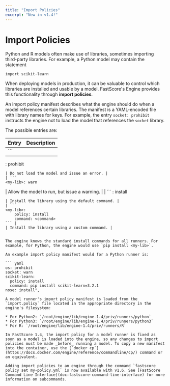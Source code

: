 ```yaml
---
title: "Import Policies"
excerpt: "New in v1.4!"
---
```

# Import Policies

Python and R models often make use of libraries, sometimes importing third-party libraries. For example, a Python model may contain the statement 
```
import scikit-learn
```

When deploying models in production, it can be valuable to control which libraries are installed and usable by a model. FastScore's Engine provides this functionality through **import policies**.

An import policy manifest describes what the engine should do when a model references certain libraries. The manifest is a YAML-encoded file with library names for keys. For example, the entry `socket: prohibit` instructs the engine not to load the model that references the `socket` library. 

The possible entries are:

| Entry | Description |
| --- | --- |
| ```
<my-lib>: prohibit
``` 
| Do not load the model and issue an error. |
| ```
<my-lib>: warn
``` 
| Allow the model to run, but issue a warning. |
| ```
<my-lib>: install
``` |
| Install the library using the default command. |
| ```
<my-lib>:
    policy: install
    command: <command>
``` |
| Install the library using a custom command. |


The engine knows the standard install commands for all runners. For example, for Python, the engine would use `pip install <my-lib>`. 

An example import policy manifest would for a Python runner is:

``` yaml
os: prohibit
socket: warn
scikit-learn:
  policy: install
  command: pip install scikit-learn=3.2.1
nose: install",

A model runner's import policy manifest is loaded from the `import.policy` file located in the appropriate directory in the engine's filesystem:

* For Python2: `/root/engine/lib/engine-1.4/priv/runners/python`
* For Python3: `/root/engine/lib/engine-1.4/priv/runners/python3`
* For R: `/root/engine/lib/engine-1.4/priv/runners/R`

In FastScore 1.4, the import policy for a model runner is fixed as soon as a model is loaded into the engine, so any changes to import policies must be made _before_ running a model. To copy a new manifest into the container, use the [`docker cp`](https://docs.docker.com/engine/reference/commandline/cp/) command or an equivalent.

Adding import policies to an engine through the command `fastscore policy set my-policy.yml` is now available with v1.6. See [FastScore Command Line Interface](doc:fastscore-command-line-interface) for more information on subcommands.